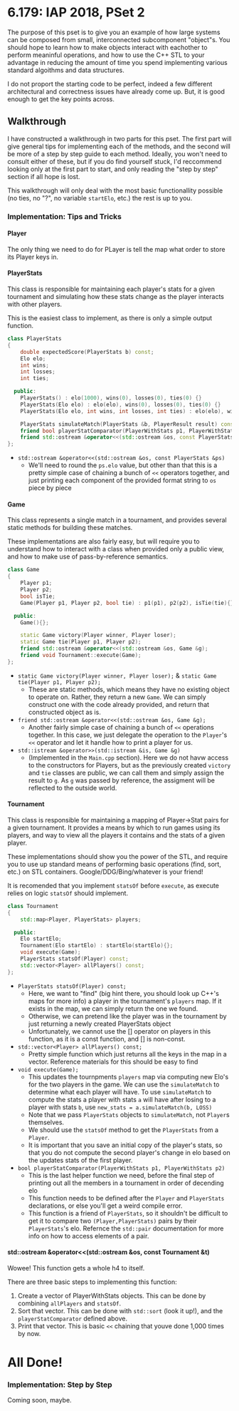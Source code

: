 # 6.179: IAP 2018, PSet 2

The purpose of this pset is to give you an example of how large systems can be composed from small, 
interconnected subcomponent "object"s. You should hope to learn how to make objects interact with 
eachother to perform meaninful operations, and how to use the C++ STL to your advantage in reducing
the amount of time you spend implementing various standard algoithms and data structures. 

I do not proport the starting code to be perfect, indeed a few different architectural and correctness issues 
have already come up. But, it is good enough to get the key points across.

## Walkthrough

I have constructed a walkthrough in two parts for this pset. The first part will give general tips for
implementing each of the methods, and the second will be more of a step by step guide to each method. 
Ideally, you won't need to consult either of these, but if you do find yourself stuck, I'd reccommend looking
only at the first part to start, and only reading the "step by step" section if all hope is lost.

This walkthrough will only deal with the most basic functionallity possible (no ties, no "?", no variable `startElo`, etc.) the rest is up to you.

### Implementation: Tips and Tricks

#### Player
The only thing we need to do for PLayer is tell the map what order to store its Player keys in.

#### PlayerStats
This class is responsible for maintaining each player's stats for a given tournament and simulating how these 
stats change as the player interacts with other players.

This is the easiest class to implement, as there is only a simple output function.

```c++
class PlayerStats
{
    double expectedScore(PlayerStats b) const;
    Elo elo;
    int wins;
    int losses;
    int ties;

  public:
    PlayerStats() : elo(1000), wins(0), losses(0), ties(0) {}
    PlayerStats(Elo elo) : elo(elo), wins(0), losses(0), ties(0) {}
    PlayerStats(Elo elo, int wins, int losses, int ties) : elo(elo), wins(wins), losses(losses), ties(ties) {}

    PlayerStats simulateMatch(PlayerStats &b, PlayerResult result) const;
    friend bool playerStatComparator(PlayerWithStats p1, PlayerWithStats p2);
    friend std::ostream &operator<<(std::ostream &os, const PlayerStats &ps);
};
```

- ```std::ostream &operator<<(std::ostream &os, const PlayerStats &ps)```
   - We'll need to round the `ps.elo` value, but other than that this is a pretty simple case of chaining a bunch of `<<` operators together, and just printing each component of the provided format string to `os` piece by piece


#### Game
This class represents a single match in a tournament, and provides several static methods for building these matches.

These implementations are also fairly easy, but will require you to understand how to interact with a class when provided
only a public view, and how to make use of pass-by-reference semantics.

```c++
class Game
{
    Player p1;
    Player p2;
    bool isTie;
    Game(Player p1, Player p2, bool tie) : p1(p1), p2(p2), isTie(tie){};

  public:
    Game(){};

    static Game victory(Player winner, Player loser);
    static Game tie(Player p1, Player p2);
    friend std::ostream &operator<<(std::ostream &os, Game &g);
    friend void Tournament::execute(Game);
};
```

- ```static Game victory(Player winner, Player loser);``` & ```static Game tie(Player p1, Player p2);```
   - These are static methods, which means they have no existing object to operate on. Rather, they return a new `Game`. We can simply construct one with the code already provided, and return that constructed object as is.
- ```friend std::ostream &operator<<(std::ostream &os, Game &g);```
   - Another fairly simple case of chaining a bunch of `<<` operations together. In this case, we just delegate the operation to the `Player`'s `<<` operator and let it handle how to print a player for us.
- ```std::istream &operator>>(std::istream &is, Game &g)```
   - (Implemented in the `Main.cpp` section). Here we do not havw access to the constructors for Players, but as the previously created `victory` and `tie` classes are public, we can call them and simply assign the result to `g`. As `g` was passed by reference, the assigment will be reflected to the outside world.

#### Tournament

This class is responsible for maintaining a mapping of Player->Stat pairs for a given tournament. It
provides a means by which to run games using its players, and way to view all the players it contains
and the stats of a given player.

These implementations should show you the power of the STL, and require you to use up standard means of
performing basic operations (find, sort, etc.) on STL containers. Google/DDG/Bing/whatever is your friend!

It is recomended that you implement `statsOf` before `execute`, as execute relies on logic `statsOf` should implement.

```c++
class Tournament
{
    std::map<Player, PlayerStats> players;

  public:
    Elo startElo;
    Tournament(Elo startElo) : startElo(startElo){};
    void execute(Game);
    PlayerStats statsOf(Player) const;
    std::vector<Player> allPlayers() const;
};
```

- ```PlayerStats statsOf(Player) const;```
   - Here, we want to "find" (big hint there, you should look up C++'s maps for more info) a player in the tournament's `players` map. If it exists in the map, we can simply return the one we found.
   - Otherwise, we can pretend like the player was in the tournament by just returning a newly created PlayerStats object
   - Unfortunately, we cannot use the [] operator on players in this function, as it is a const function, and [] is non-const.
- ```std::vector<Player> allPlayers() const;```
   - Pretty simple function which just returns all the keys in the map in a vector. Reference materials for this should be easy to find
- ```void execute(Game);```
   - This updates the tournpments `players` map via computing new Elo's for the two players in the game. We can use the `simulateMatch` to determine what each player will have. To use `simulateMatch` to compute the stats
   a player with stats `a` will have after losing to a player with stats `b`, use `new_stats = a.simulateMatch(b, LOSS)`
   - Note that we pass `PlayerStats` objects to `simulateMatch`, not `Player`s themselves.
   - We should use the `statsOf` method to get the `PlayerStats` from a `Player`.
   - It is important that you save an initial copy of the player's stats, so that you do not compute the second player's change in elo based on the updates stats of the first player.
- ```bool playerStatComparator(PlayerWithStats p1, PlayerWithStats p2)```
   - This is the last helper function we need, before the final step of printing out all the members in a tournament in order of decending elo
   - This function needs to be defined after the `Player` and `PlayerStats` declarations, or else you'll get a weird compile error.
   - This function is a friend of `PlayerStats`, so it shouldn't be difficult to get it to compare two `(Player,PlayerStats)` pairs by their `PlayerStats`'s elo. Refernce the `std::pair` documentation for more info on how to access elements of a pair.
   
   
#### std::ostream &operator<<(std::ostream &os, const Tournament &t)
Wowee! This function gets a whole h4 to itself.

There are three basic steps to implementing this function:
1. Create a vector of PlayerWithStats objects. This can be done by combining `allPlayers` and `statsOf`.
2. Sort that vector. This can be done with `std::sort` (look it up!), and the `playerStatComparator` defined above.
3. Print that vector. This is basic `<<` chaining that youve done 1,000 times by now.


# All Done!

### Implementation: Step by Step
Coming soon, maybe.
